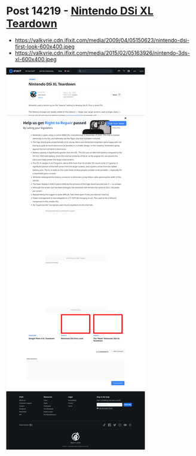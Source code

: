 # Post 14219 - [Nintendo DSi XL Teardown](https://www.ifixit.com/News/14219/nintendo-dsi-xl-teardown)

- https://valkyrie.cdn.ifixit.com/media/2009/04/05150623/nintendo-dsi-first-look-600x400.jpeg
- https://valkyrie.cdn.ifixit.com/media/2015/02/05163926/nintendo-3ds-xl-600x400.jpeg

![screencap](screenshots/504aa91c-a54b-4683-8fec-3a0036f7b8be.png)

